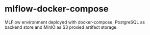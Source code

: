 # mlflow-docker-compose
MLFlow environment deployed with docker-compose, PostgreSQL as backend store and MinIO as S3 proxied artifact storage.
